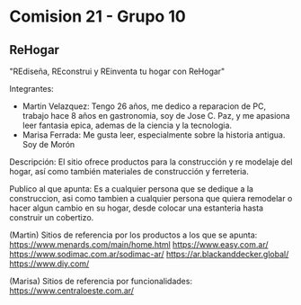 # Comision 21 - Grupo 10
## ReHogar

"REdiseña, REconstrui y REinventa tu hogar con ReHogar"

Integrantes:
- Martin Velazquez:
  Tengo 26 años, me dedico a reparacion de PC, trabajo hace 8 años en gastronomia, soy de Jose C. Paz, y me apasiona leer fantasia epica, ademas de la ciencia y la tecnologia.
- Marisa Ferrada:
  Me gusta leer, especialmente sobre la historia antigua. Soy de Morón

Descripción:
El sitio ofrece productos para la construcción y re modelaje del hogar, así como también materiales de construcción y ferreteria.

Publico al que apunta:
Es a cualquier persona que se dedique a la construccion, asi como tambien a cualquier persona que quiera remodelar o hacer algun cambio en su hogar, desde colocar una estanteria hasta construir un cobertizo.

(Martin) Sitios de referencia por los productos a los que se apunta:
https://www.menards.com/main/home.html
https://www.easy.com.ar/
https://www.sodimac.com.ar/sodimac-ar/
https://ar.blackanddecker.global/
https://www.diy.com/

(Marisa) Sitios de referencia por funcionalidades:
https://www.centraloeste.com.ar/
